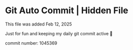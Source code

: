 # Git Auto Commit | Hidden File

This file was added Feb 12, 2025

Just for fun and keeping my daily git commit active 🤪

commit number: 1045369
